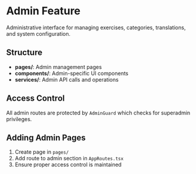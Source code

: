 # Admin Feature

Administrative interface for managing exercises, categories, translations, and system configuration.

## Structure

- **pages/**: Admin management pages
- **components/**: Admin-specific UI components
- **services/**: Admin API calls and operations

## Access Control

All admin routes are protected by `AdminGuard` which checks for superadmin privileges.

## Adding Admin Pages

1. Create page in `pages/`
2. Add route to admin section in `AppRoutes.tsx`
3. Ensure proper access control is maintained